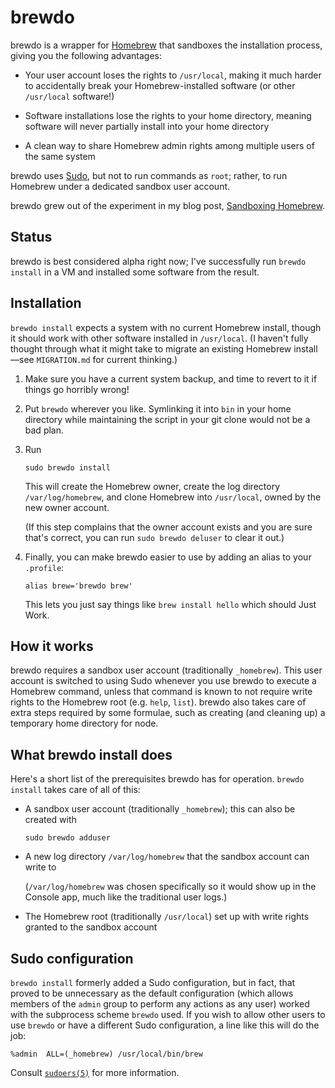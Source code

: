 brewdo
====

brewdo is a wrapper for [Homebrew](http://brew.sh/) that sandboxes the
installation process, giving you the following advantages:

-   Your user account loses the rights to `/usr/local`, making it
    much harder to accidentally break your Homebrew-installed
    software (or other `/usr/local` software!)

-   Software installations lose the rights to your home directory,
    meaning software will never partially install into your home
    directory

-   A clean way to share Homebrew admin rights among multiple users
    of the same system

brewdo uses [Sudo](http://www.sudo.ws/), but not to run commands
as `root`; rather, to run Homebrew under a dedicated sandbox user
account.

brewdo grew out of the experiment in my blog post, [Sandboxing
Homebrew](https://www.zigg.com/2014/sandboxing-homebrew.html).

Status
----

brewdo is best considered alpha right now; I've successfully run
`brewdo install` in a VM and installed some software from the result.

Installation
----

`brewdo install` expects a system with no current Homebrew install,
though it should work with other software installed in `/usr/local`.
(I haven't fully thought through what it might take to migrate an
existing Homebrew install—see `MIGRATION.md` for current thinking.)

1.  Make sure you have a current system backup, and time to revert to
    it if things go horribly wrong!

2.  Put `brewdo` wherever you like.  Symlinking it into `bin` in
    your home directory while maintaining the script in your git
    clone would not be a bad plan.

3.  Run

        sudo brewdo install

    This will create the Homebrew owner, create the log directory
    `/var/log/homebrew`, and clone Homebrew into `/usr/local`, owned
    by the new owner account.

    (If this step complains that the owner account exists and you
    are sure that's correct, you can run `sudo brewdo deluser` to
    clear it out.)

4.  Finally, you can make brewdo easier to use by adding an alias to
    your `.profile`:

        alias brew='brewdo brew'

    This lets you just say things like `brew install hello` which
    should Just Work.

How it works
----

brewdo requires a sandbox user account (traditionally `_homebrew`).
This user account is switched to using Sudo whenever you use brewdo
to execute a Homebrew command, unless that command is known to not
require write rights to the Homebrew root (e.g. `help`, `list`).
brewdo also takes care of extra steps required by some formulae,
such as creating (and cleaning up) a temporary home directory for
node.

What brewdo install does
----

Here's a short list of the prerequisites brewdo has for operation.
`brewdo install` takes care of all of this:

-   A sandbox user account (traditionally `_homebrew`); this can
    also be created with

        sudo brewdo adduser

-   A new log directory `/var/log/homebrew` that the sandbox account
    can write to

    (`/var/log/homebrew` was chosen specifically so it would show
    up in the Console app, much like the traditional user logs.)

-   The Homebrew root (traditionally `/usr/local`) set up with write
    rights granted to the sandbox account

Sudo configuration
----

`brewdo install` formerly added a Sudo configuration, but in fact,
that proved to be unnecessary as the default configuration (which
allows members of the `admin` group to perform any actions as any
user) worked with the subprocess scheme `brewdo` used.  If you wish
to allow other users to use `brewdo` or have a different Sudo
configuration, a line like this will do the job:

    %admin  ALL=(_homebrew) /usr/local/bin/brew

Consult
[`sudoers(5)`](https://developer.apple.com/library/mac/documentation/Darwin/Reference/Manpages/man5/sudoers.5.html)
for more information.

